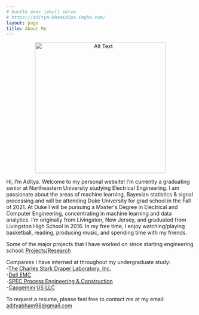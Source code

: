 ```yaml
---
# bundle exec jekyll serve
# https://aditya-bhamidipa.imgbb.com/
layout: page
title: About Me  
---
```


<div class="post-content">
    <p align="center">
    <img src="https://i.ibb.co/gVMmYmT/Screen-Shot-2020-11-08-at-1-11-59-AM.png" alt="Alt Text" height="350" /></p>
</div>

Hi, I’m Aditya. Welcome to my personal website! I’m currently a graduating senior at Northeastern University 
studying Electrical Engineering. I am passionate about the areas of machine learning, Bayesian statistics & signal 
processing and will be attending Duke University for grad school in the Fall of 2021. At Duke I will be pursuing a Master's 
Degree in Electrical and Computer Engineering, concentrating in machine learning and data analytics. I’m originally from Livingston, 
New Jersey, and graduated from Livingston High School in 2016. In my free time, I enjoy watching/playing basketball, reading, 
producing music, and spending time with my friends.

Some of the major projects that I have worked on since starting engineering school: [Projects/Research](https://adityabham.github.io/Proj/)

Companies I have interned at throughout my undergraduate study: <br/>
-[The Charles Stark Draper Laboratory, Inc.](https://www.draper.com/) <br/>
-[Dell EMC](https://www.delltechnologies.com/en-us/index.htm) <br/>
-[SPEC Process Engineering & Construction](https://www.spec-eng.com/) <br/>
-[Capgemini US LLC](https://www.capgemini.com/us-en/)

To request a resume, please feel free to contact me at my email: <adityabham98@gmail.com>

